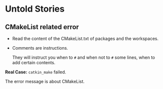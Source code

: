 # Untold Stories

## CMakeList related error 
- Read the content of the CMakeList.txt of packages and the workspaces.
- Comments are instructions.
  
  They will instruct you when to `#` and when not to `#` some lines, when to add certain contents.

**Real Case:**
`catkin_make` failed.

The error message is about CMakeList.

